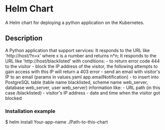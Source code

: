# Helm Chart
A Helm chart for deploying a python application on the Kubernetes.

## Description 
A Python application that support services:
  It responds to the URL like 'http://host/?n=x' where x is a number and returns n*n;
  It responds to the URL like 'http://host/blacklisted' with conditions:
    - to return error code 444 to the visitor
    - block the IP address of the visitor, the following attempts to gain access with this IP will return a 403 error
    - send an email with visitor's IP to an email (params in values.yaml app.emailNotification)
    - to insert into PostgreSQL table (table name blacklisted, scheme name web_server, database web_server, user web_server) information like:
      - URL path (in this case /blacklisted)
      - visitor's IP address
      - date and time when the visitor got blocked

### Installation example
  $ helm install Your-app-name ./Path-to-this-chart 
